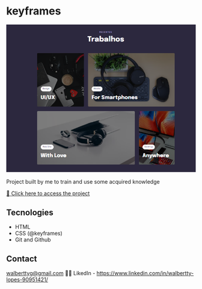 # keyframes

![preview](/Github/preview.PNG)

Project built by me to train and use some acquired knowledge

[🔗 Click here to access the project](https://walbertty.github.io/keyframes/)

## Tecnologies

- HTML
- CSS (@keyframes)
- Git and Github

## Contact

walberttyg@gmail.com 🚛💨
LikedIn - https://www.linkedin.com/in/walbertty-lopes-90951421/
